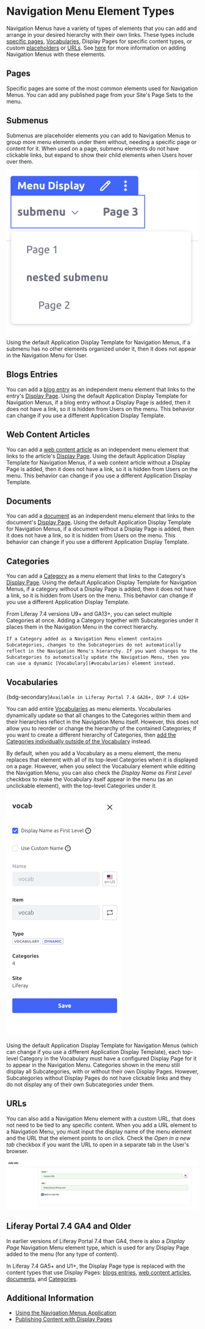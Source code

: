 # Navigation Menu Element Types

Navigation Menus have a variety of types of elements that you can add and arrange in your desired hierarchy with their own links. These types include [specific pages](#pages), [Vocabularies](#vocabularies), Display Pages for specific content types, or custom [placeholders](#submenus) or [URLs](#urls). See [here](./using-the-navigation-menus-application.md) for more information on adding Navigation Menus with these elements.

## Pages

Specific pages are some of the most common elements used for Navigation Menus. You can add any published page from your Site's Page Sets to the menu.

## Submenus

Submenus are placeholder elements you can add to Navigation Menus to group more menu elements under them without, needing a specific page or content for it. When used on a page, submenu elements do not have clickable links, but expand to show their child elements when Users hover over them.

![Submenu elements in the Navigation Menu are not clickable, but their contained child elements are.](./navigation-menu-element-types/images/01.png)

Using the default Application Display Template for Navigation Menus, if a submenu has no other elements organized under it, then it does not appear in the Navigation Menu for User.

## Blogs Entries

You can add a [blog entry](../../content-authoring-and-management/blogs/adding-blog-entries.md) as an independent menu element that links to the entry's [Display Page](../displaying-content/using-display-page-templates/publishing-content-with-display-pages.md). Using the default Application Display Template for Navigation Menus, if a blog entry without a Display Page is added, then it does not have a link, so it is hidden from Users on the menu. This behavior can change if you use a different Application Display Template.

## Web Content Articles

You can add a [web content article](../../content-authoring-and-management/web-content/web-content-articles/adding-a-basic-web-content-article.md) as an independent menu element that links to the article's [Display Page](../displaying-content/using-display-page-templates/publishing-content-with-display-pages.md). Using the default Application Display Template for Navigation Menus, if a web content article without a Display Page is added, then it does not have a link, so it is hidden from Users on the menu. This behavior can change if you use a different Application Display Template.

## Documents

You can add a [document](../../content-authoring-and-management/documents-and-media/documents-and-media-overview.md) as an independent menu element that links to the document's [Display Page](../displaying-content/using-display-page-templates/publishing-content-with-display-pages.md). Using the default Application Display Template for Navigation Menus, if a document without a Display Page is added, then it does not have a link, so it is hidden from Users on the menu. This behavior can change if you use a different Application Display Template.

## Categories

You can add a [Category](../../content-authoring-and-management/tags-and-categories/defining-categories-and-vocabularies-for-content.md#defining-categories) as a menu element that links to the Category's [Display Page](../displaying-content/using-display-page-templates/publishing-content-with-display-pages.md). Using the default Application Display Template for Navigation Menus, if a category without a Display Page is added, then it does not have a link, so it is hidden from Users on the menu. This behavior can change if you use a different Application Display Template.

From Liferay 7.4 versions U9+ and GA13+, you can select multiple Categories at once. Adding a Category together with Subcategories under it places them in the Navigation Menu in the correct hierarchy.

```{note}
If a Category added as a Navigation Menu element contains Subcategories, changes to the Subcategories do not automatically reflect in the Navigation Menu's hierarchy. If you want changes to the Subcategories to automatically update the Navigation Menu, then you can use a dynamic [Vocabulary](#vocabularies) element instead.
```

## Vocabularies

{bdg-secondary}`Available in Liferay Portal 7.4 GA26+, DXP 7.4 U26+`

You can add entire [Vocabularies](../../content-authoring-and-management/tags-and-categories/defining-categories-and-vocabularies-for-content.md#defining-vocabularies) as menu elements. Vocabularies dynamically update so that all changes to the Categories within them and their hierarchies reflect in the Navigation Menu itself. However, this does not allow you to reorder or change the hierarchy of the contained Categories; if you want to create a different hierarchy of Categories, then [add the Categories individually outside of the Vocabulary](#categories) instead.

By default, when you add a Vocabulary as a menu element, the menu replaces that element with all of its top-level Categories when it is displayed on a page. However, when you select the Vocabulary element while editing the Navigation Menu, you can also check the *Display Name as First Level* checkbox to make the Vocabulary itself appear in the menu (as an unclickable element), with the top-level Categories under it.

![Check Display Name as First Level to make the Vocabulary appear as an element in the Navigation Menu.](./navigation-menu-element-types/images/02.png)

Using the default Application Display Template for Navigation Menus (which can change if you use a different Application Display Template), each top-level Category in the Vocabulary must have a configured Display Page for it to appear in the Navigation Menu. Categories shown in the menu still display all Subcategories, with or without their own Display Pages. However, Subcategories without Display Pages do not have clickable links and they do not display any of their own Subcategories under them.

## URLs

You can also add a Navigation Menu element with a custom URL, that does not need to be tied to any specific content. When you add a URL element to a Navigation Menu, you must input the display name of the menu element and the URL that the element points to on click. Check the *Open in a new tab* checkbox if you want the URL to open in a separate tab in the User's browser.

![To add a URL menu element, enter the name and the URL to point to.](./navigation-menu-element-types/images/03.png)

## Liferay Portal 7.4 GA4 and Older

In earlier versions of Liferay Portal 7.4 than GA4, there is also a *Display Page* Navigation Menu element type, which is used for any Display Page added to the menu (for any type of content).

In Liferay 7.4 GA5+ and U1+, the Display Page type is replaced with the content types that use Display Pages: [blogs entries](#blogs-entries), [web content articles](#web-content-articles), [documents](#documents), and [Categories](#categories).

## Additional Information

* [Using the Navigation Menus Application](./using-the-navigation-menus-application.md)
* [Publishing Content with Display Pages](../displaying-content/using-display-page-templates/publishing-content-with-display-pages.md)
